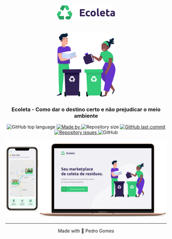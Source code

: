 <h1 align="center">
  <img src=".github/logo.png" alt="logo image"><br /><br />
  <img src=".github/people.png" alt="people image" height="200">
</h1>

<h3 align="center">
  Ecoleta - Como dar o destino certo e não prejudicar o meio ambiente
</h3>

<p align="center">
  <img alt="GitHub top language" src="https://img.shields.io/github/languages/top/pedroleinar/ecoleta?color=%2334CB79">

  <a href="https://www.linkedin.com/in/pedroleinar/">
    <img alt="Made by" src="https://img.shields.io/badge/made%20by-Pedro%20Gomes-%2334CB79">
  </a>

  <img alt="Repository size" src="https://img.shields.io/github/repo-size/pedroleinar/ecoleta?color=%2334CB79">

  <a href="https://github.com/pedroleinar/ecoleta/commits/master">
    <img alt="GitHub last commit" src="https://img.shields.io/github/last-commit/pedroleinar/ecoleta?color=%2334CB79">
  </a>

  <a href="https://github.com/pedroleinar/ecoleta/issues">
    <img alt="Repository issues" src="https://img.shields.io/github/issues/pedroleinar/ecoleta?color=%2334CB79">
  </a>

  <img alt="GitHub" src="https://img.shields.io/github/license/pedroleinar/ecoleta?color=%2334CB79">
</p>

<img alt="Layout" src=".github/coleta.png">

---

<p align="center"> Made with 💜 Pedro Gomes  </p>
